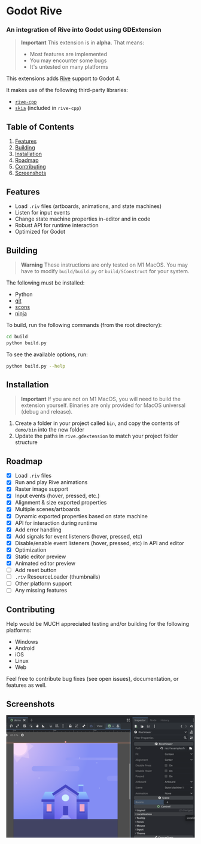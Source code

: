 # Godot Rive

### An integration of Rive into Godot using GDExtension

> **Important**
> This extension is in **alpha**. That means:
> * Most features are implemented
> * You may encounter some bugs
> * It's untested on many platforms

This extensions adds [Rive](https://rive.app) support to Godot 4.

It makes use of the following third-party libraries:
- [`rive-cpp`](https://github.com/rive-app/rive-cpp)
- [`skia`](https://github.com/google/skia) (included in `rive-cpp`)

## Table of Contents

1. [Features](#features)
2. [Building](#building)
3. [Installation](#installation)
4. [Roadmap](#roadmap)
5. [Contributing](#contributing)
6. [Screenshots](#screenshots)

## Features

* Load `.riv` files (artboards, animations, and state machines)
* Listen for input events
* Change state machine properties in-editor and in code
* Robust API for runtime interaction
* Optimized for Godot

## Building

> **Warning**
> These instructions are only tested on M1 MacOS. You may have to modify `build/build.py` or `build/SConstruct` for your system.

The following must be installed:
- Python
- [git](https://git-scm.com/)
- [scons](https://scons.org/)
- [ninja](https://ninja-build.org/)

To build, run the following commands (from the root directory):
```bash
cd build
python build.py
```

To see the available options, run:
```bash
python build.py --help
```

## Installation

> **Important**
> If you are not on M1 MacOS, you will need to build the extension yourself. Binaries are only provided for MacOS universal (debug and release).

1. Create a folder in your project called `bin`, and copy the contents of `demo/bin` into the new folder
2. Update the paths in `rive.gdextension` to match your project folder structure

## Roadmap
- [x] Load `.riv` files
- [x] Run and play Rive animations
- [x] Raster image support
- [x] Input events (hover, pressed, etc.)
- [x] Alignment & size exported properties
- [x] Multiple scenes/artboards
- [x] Dynamic exported properties based on state machine
- [x] API for interaction during runtime
- [x] Add error handling
- [x] Add signals for event listeners (hover, pressed, etc)
- [x] Disable/enable event listeners (hover, pressed, etc) in API and editor
- [x] Optimization
- [x] Static editor preview
- [x] Animated editor preview
- [ ] Add reset button
- [ ] `.riv` ResourceLoader (thumbnails)
- [ ] Other platform support
- [ ] Any missing features

## Contributing

Help would be MUCH appreciated testing and/or building for the following platforms:
* Windows
* Android
* iOS
* Linux
* Web

Feel free to contribute bug fixes (see open issues), documentation, or features as well.

## Screenshots

![In-editor screenshot](screenshots/screenshot_1.png)